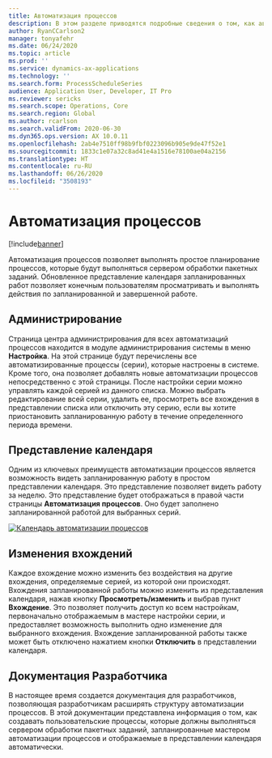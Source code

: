 ```yaml
---
title: Автоматизация процессов
description: В этом разделе приводятся подробные сведения о том, как автоматизация процессов позволяет выполнять простое планирование процессов, которые будут выполняться сервером обработки пакетных заданий.
author: RyanCCarlson2
manager: tonyafehr
ms.date: 06/24/2020
ms.topic: article
ms.prod: ''
ms.service: dynamics-ax-applications
ms.technology: ''
ms.search.form: ProcessScheduleSeries
audience: Application User, Developer, IT Pro
ms.reviewer: sericks
ms.search.scope: Operations, Core
ms.search.region: Global
ms.author: rcarlson
ms.search.validFrom: 2020-06-30
ms.dyn365.ops.version: AX 10.0.11
ms.openlocfilehash: 2ab4e7510ff98b9fbf0223096b905e9de47f52e1
ms.sourcegitcommit: 1833c1e07a32c8ad41e4a1516e78100ae04a2156
ms.translationtype: HT
ms.contentlocale: ru-RU
ms.lasthandoff: 06/26/2020
ms.locfileid: "3508193"
---
```

# <a name="process-automation"></a>Автоматизация процессов

[!include[banner](../includes/banner.md)]

Автоматизация процессов позволяет выполнять простое планирование процессов, которые будут выполняться сервером обработки пакетных заданий. Обновленное представление календаря запланированных работ позволяет конечным пользователям просматривать и выполнять действия по запланированной и завершенной работе.

## <a name="administration"></a>Администрирование

Страница центра администрирования для всех автоматизаций процессов находится в модуле администрирования системы в меню **Настройка**. На этой странице будут перечислены все автоматизированные процессы (серии), которые настроены в системе. Кроме того, она позволяет добавлять новые автоматизации процессов непосредственно с этой страницы. После настройки серии можно управлять каждой серией из данного списка. Можно выбрать редактирование всей серии, удалить ее, просмотреть все вхождения в представлении списка или отключить эту серию, если вы хотите приостановить запланированную работу в течение определенного периода времени. 

## <a name="calendar-view"></a>Представление календаря 
Одним из ключевых преимуществ автоматизации процессов является возможность видеть запланированную работу в простом представлении календаря.  Это представление позволяет видеть работу за неделю. Это представление будет отображаться в правой части страницы **Автоматизация процессов**. Оно будет заполнено запланированной работой для выбранных серий. 

[![Календарь автоматизации процессов](./media/CalendarView2.png)](./media/CalendarView2.png)

## <a name="occurrence-changes"></a>Изменения вхождений
Каждое вхождение можно изменить без воздействия на другие вхождения, определяемые серией, из которой они происходят. Вхождения запланированной работы можно изменить из представления календаря, нажав кнопку **Просмотреть/изменить** и выбрав пункт **Вхождение**. Это позволяет получить доступ ко всем настройкам, первоначально отображаемым в мастере настройки серии, и предоставляет возможность выполнить одно изменение для выбранного вхождения. Вхождение запланированной работы также может быть отключено нажатием кнопки **Отключить** в представлении календаря. 

## <a name="developer-documentation"></a>Документация Разработчика 
В настоящее время создается документация для разработчиков, позволяющая разработчикам расширять структуру автоматизации процессов. В этой документации представлена информация о том, как создавать пользовательские процессы, которые должны выполняться сервером обработки пакетных заданий, запланированные мастером автоматизации процессов и отображаемые в представлении календаря автоматически.
